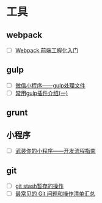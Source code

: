 # 工具

## webpack

- [ ] [Webpack 前端工程化入门](https://gitbook.cn/gitchat/column/59e065f64f7fbe555e479204/topic/59e96cbca35cf44e19f018c9)

## gulp

- [ ] [微信小程序——gulp处理文件](https://www.jianshu.com/p/c179cb928ae4)
- [ ] [常用gulp插件介绍(一)](http://www.360doc.com/content/17/0725/14/17722897_674012951.shtml)

## grunt

## 小程序

- [ ] [武装你的小程序——开发流程指南](https://www.cnblogs.com/Smiled/p/11043841.html)

## git

- [ ] [git stash暂存的操作](https://blog.csdn.net/kuangdacaikuang/article/details/82804051)
- [ ] [最常见的 Git 问题和操作清单汇总](https://juejin.im/post/5d5d61e96fb9a06ace5254bd#heading-0)

